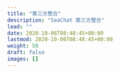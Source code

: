 ```yaml
---
title: "第三方整合"
description: "SeaChat 第三方整合"
lead: ""
date: 2020-10-06T08:48:45+00:00
lastmod: 2020-10-06T08:48:45+00:00
weight: 50
draft: false
images: []
---
```

